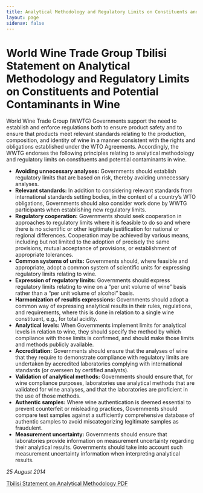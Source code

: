 ```yaml
---
title: Analytical Methodology and Regulatory Limits on Constituents and Potential Contaminants in Wine 
layout: page
sidenav: false
---
```

# World Wine Trade Group Tbilisi Statement on Analytical Methodology and Regulatory Limits on Constituents and Potential Contaminants in Wine 

World Wine Trade Group (WWTG) Governments support the need to establish and enforce regulations both to ensure product safety and to ensure that products meet relevant standards relating to the production, composition, and identity of wine in a manner consistent with the rights and obligations established under the WTO Agreements. Accordingly, the WWTG endorses the following principles relating to analytical methodology and regulatory limits on constituents and potential contaminants in wine. 

- **Avoiding unnecessary analyses:** Governments should establish regulatory limits that are based on risk, thereby avoiding unnecessary analyses.
- **Relevant standards:** In addition to considering relevant standards from international standards setting bodies, in the context of a country’s WTO obligations, Governments should also consider work done by WWTG participants when establishing new regulatory limits. 
- **Regulatory cooperation:** Governments should seek cooperation in approaches to regulatory limits where it is feasible to do so and where there is no scientific or other legitimate justification for national or regional differences. Cooperation may be achieved by various means, including but not limited to the adoption of precisely the same provisions, mutual acceptance of provisions, or establishment of appropriate tolerances. 
- **Common systems of units:** Governments should, where feasible and appropriate, adopt a common system of scientific units for expressing regulatory limits relating to wine. 
- **Expression of regulatory limits:** Governments should express regulatory limits relating to wine on a “per unit volume of wine” basis rather than a “per unit volume of alcohol” basis.
- **Harmonization of resultls expressions:** Governments should adopt a common way of expressing analytical results in their rules, regulations, and requirements, where this is done in relation to a single wine constituent, e.g., for total acidity. 
-  **Analytical levels:** When Governments implement limits for analytical levels in relation to wine, they should specify the method by which compliance with those limits is confirmed, and should make those limits and methods publicly available. 
-  **Accreditation:** Governments should ensure that the analyses of wine that they require to demonstrate compliance with regulatory limits are undertaken by accredited laboratories complying with international standards (or overseen by certified analysts).
-  **Validation of analytical methods:** Governments should ensure that, for wine compliance purposes, laboratories use analytical methods that are validated for wine analyses, and that the laboratories are proficient in the use of those methods. 
-  **Authentic samples:** Where wine authentication is deemed essential to prevent counterfeit or misleading practices, Governments should compare test samples against a sufficiently comprehensive database of authentic samples to avoid miscategorizing legitimate samples as fraudulent. 
-  **Measurement uncertainty:** Governments should ensure that laboratories provide information on measurement uncertainty regarding their analytical results. Governments should take into account such measurement uncertainty information when interpreting analytical results. 

*25 August 2014*

<a class="usa-button" href="/assets/uploads/principles.pdf">Tbilisi Statement on Analytical Methodology PDF</a>
